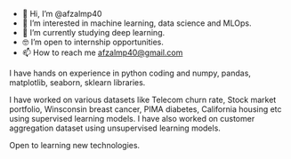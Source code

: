 - 👋 Hi, I’m @afzalmp40
- 👀 I’m interested in machine learning, data science and MLOps.
- 🌱 I’m currently studying deep learning. 
- 🤓 I’m open to internship opportunities. 
- 📫 How to reach me afzalmp40@gmail.com

I have hands on experience in python coding and numpy, pandas, matplotlib, seaborn, sklearn libraries.

I have worked on various datasets like Telecom churn rate, Stock market portfolio, Winsconsin breast cancer, PIMA diabetes, California housing etc using supervised learning models.
I have also worked on customer aggregation dataset using unsupervised learning models. 

Open to learning new technologies.

<!---
afzalmp40/afzalmp40 is a ✨ special ✨ repository because its `README.md` (this file) appears on your GitHub profile.
You can click the Preview link to take a look at your changes.
--->
